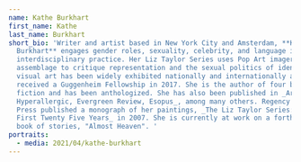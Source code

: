 ```yaml
---
name: Kathe Burkhart
first_name: Kathe
last_name: Burkhart
short_bio: 'Writer and artist based in New York City and Amsterdam, **Kathe
  Burkhart** engages gender roles, sexuality, celebrity, and language in an
  interdisciplinary practice. Her Liz Taylor Series uses Pop Art imagery and
  assemblage to critique representation and the sexual politics of identity. Her
  visual art has been widely exhibited nationally and internationally and she
  received a Guggenheim Fellowship in 2017. She is the author of four books of
  fiction and has been anthologized. She has also been published in _Artforum,
  Hyperallergic, Evergreen Review, Esopus_, among many others. Regency Arts
  Press published a monograph of her paintings, _The Liz Taylor Series: The
  First Twenty Five Years_ in 2007. She is currently at work on a forthcoming
  book of stories, "Almost Heaven". '
portraits:
  - media: 2021/04/kathe-burkhart
---
```


